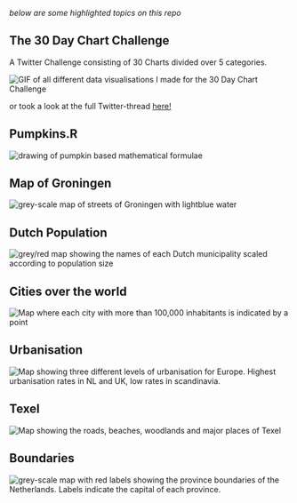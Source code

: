 *below are some highlighted topics on this repo*

## The 30 Day Chart Challenge
A Twitter Challenge consisting of 30 Charts divided over 5 categories. 

![GIF of all different data visualisations I made for the 30 Day Chart Challenge](https://github.com/TIvanDijk/pRojects/blob/main/30DayChartChallenge/summary.gif)

or took a look at the full Twitter-thread [here!](https://twitter.com/ThomIvar/status/1509954245289603074?s=20&t=mFR8YoJdFGSHxp4DwA35dw)

## Pumpkins.R
![drawing of pumpkin based mathematical formulae ](https://github.com/TIvanDijk/pRojects/blob/main/Halloween/pumpkin.gif)


## Map of Groningen 
![grey-scale map of streets of Groningen with lightblue water ](https://github.com/TIvanDijk/pRojects/blob/main/30DaysMaps/groningen.png)

## Dutch Population
![grey/red map showing the names of each Dutch municipality scaled according to population size ](https://github.com/TIvanDijk/pRojects/blob/main/30DaysMaps/population.png)

## Cities over the world 
![Map where each city with more than 100,000 inhabitants is indicated by a point ](https://github.com/TIvanDijk/pRojects/blob/main/30DaysMaps/cities_map.png)

## Urbanisation
![Map showing three different levels of urbanisation for Europe. Highest urbanisation rates in NL and UK, low rates in scandinavia.](https://github.com/TIvanDijk/pRojects/blob/main/30DaysMaps/urban.png)

## Texel
![Map showing the roads, beaches, woodlands and major places of Texel](https://github.com/TIvanDijk/pRojects/blob/main/30DaysMaps/texel.png)

## Boundaries
![grey-scale map with red labels showing the province boundaries of the Netherlands. Labels indicate the capital of each province.](https://github.com/TIvanDijk/pRojects/blob/main/30DaysMaps/boundaries.png)
